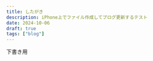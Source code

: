 ```yaml
---
title: したがき
description: iPhone上でファイル作成してブログ更新するテスト
date: 2024-10-06
draft: true
tags: ["blog"]
---
```


下書き用